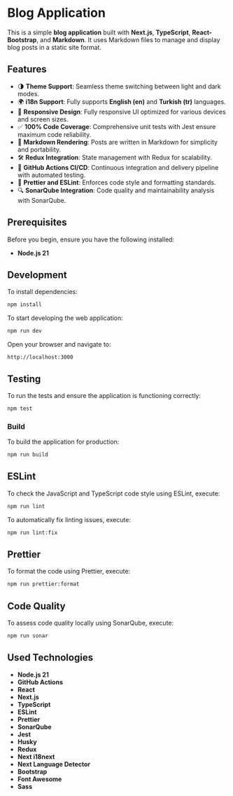 # Blog Application

This is a simple **blog application** built with **Next.js**, **TypeScript**, **React-Bootstrap**, and **Markdown**. It uses Markdown files to manage and display blog posts in a static site format.

## Features

- 🌗 **Theme Support**: Seamless theme switching between light and dark modes.
- 🌍 **i18n Support**: Fully supports **English (en)** and **Turkish (tr)** languages.
- 📱 **Responsive Design**: Fully responsive UI optimized for various devices and screen sizes.
- ✅ **100% Code Coverage**: Comprehensive unit tests with Jest ensure maximum code reliability.
- 📝 **Markdown Rendering**: Posts are written in Markdown for simplicity and portability.
- 🛠️ **Redux Integration**: State management with Redux for scalability.
- 🚀 **GitHub Actions CI/CD**: Continuous integration and delivery pipeline with automated testing.
- 🎨 **Prettier and ESLint**: Enforces code style and formatting standards.
- 🔍 **SonarQube Integration**: Code quality and maintainability analysis with SonarQube.

## Prerequisites

Before you begin, ensure you have the following installed:

- **Node.js 21**

## Development

To install dependencies:

```sh
npm install
```

To start developing the web application:

```sh
npm run dev
```

Open your browser and navigate to:

```
http://localhost:3000
```

## Testing

To run the tests and ensure the application is functioning correctly:

```sh
npm test
```

### Build

To build the application for production:

```sh
npm run build
```

## ESLint

To check the JavaScript and TypeScript code style using ESLint, execute:

```sh
npm run lint
```

To automatically fix linting issues, execute:

```sh
npm run lint:fix
```

## Prettier

To format the code using Prettier, execute:

```sh
npm run prettier:format
```

## Code Quality

To assess code quality locally using SonarQube, execute:

```sh
npm run sonar
```

## Used Technologies

- **Node.js 21**
- **GitHub Actions**
- **React**
- **Next.js**
- **TypeScript**
- **ESLint**
- **Prettier**
- **SonarQube**
- **Jest**
- **Husky**
- **Redux**
- **Next i18next**
- **Next Language Detector**
- **Bootstrap**
- **Font Awesome**
- **Sass**
